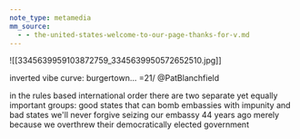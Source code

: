 ```yaml
---
note_type: metamedia
mm_source:
  - - the-united-states-welcome-to-our-page-thanks-for-v.md
---
```


![[3345639959103872759_3345639950572652510.jpg]]

inverted vibe curve: burgertown...
=21/ @PatBlanchfield

in the rules based international order
there are two separate yet equally
important groups: good states that can
bomb embassies with impunity and bad
states we'll never forgive seizing our
embassy 44 years ago merely because
we overthrew their democratically
elected government

